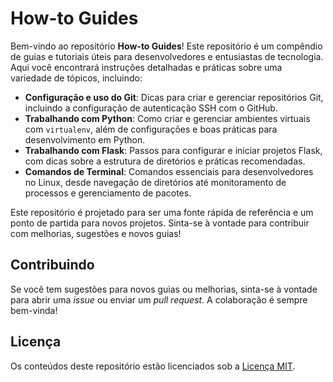 # How-to Guides

Bem-vindo ao repositório **How-to Guides**! Este repositório é um compêndio de guias e tutoriais úteis para desenvolvedores e entusiastas de tecnologia. Aqui você encontrará instruções detalhadas e práticas sobre uma variedade de tópicos, incluindo:

- **Configuração e uso do Git**: Dicas para criar e gerenciar repositórios Git, incluindo a configuração de autenticação SSH com o GitHub.
- **Trabalhando com Python**: Como criar e gerenciar ambientes virtuais com `virtualenv`, além de configurações e boas práticas para desenvolvimento em Python.
- **Trabalhando com Flask**: Passos para configurar e iniciar projetos Flask, com dicas sobre a estrutura de diretórios e práticas recomendadas.
- **Comandos de Terminal**: Comandos essenciais para desenvolvedores no Linux, desde navegação de diretórios até monitoramento de processos e gerenciamento de pacotes.

Este repositório é projetado para ser uma fonte rápida de referência e um ponto de partida para novos projetos. Sinta-se à vontade para contribuir com melhorias, sugestões e novos guias!

## Contribuindo

Se você tem sugestões para novos guias ou melhorias, sinta-se à vontade para abrir uma *issue* ou enviar um *pull request*. A colaboração é sempre bem-vinda!

## Licença

Os conteúdos deste repositório estão licenciados sob a [Licença MIT](LICENSE).
